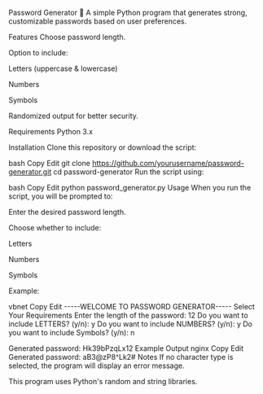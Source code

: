Password Generator 🔐
A simple Python program that generates strong, customizable passwords based on user preferences.

Features
Choose password length.

Option to include:

Letters (uppercase & lowercase)

Numbers

Symbols

Randomized output for better security.

Requirements
Python 3.x

Installation
Clone this repository or download the script:

bash
Copy
Edit
git clone https://github.com/yourusername/password-generator.git
cd password-generator
Run the script using:

bash
Copy
Edit
python password_generator.py
Usage
When you run the script, you will be prompted to:

Enter the desired password length.

Choose whether to include:

Letters

Numbers

Symbols

Example:

vbnet
Copy
Edit
-----WELCOME TO PASSWORD GENERATOR-----
Select Your Requirements
Enter the length of the password: 12
Do you want to include LETTERS? (y/n): y
Do you want to include NUMBERS? (y/n): y
Do you want to include Symbols? (y/n): n

Generated password:
Hk39bPzqLx12
Example Output
nginx
Copy
Edit
Generated password:
aB3@zP8^Lk2#
Notes
If no character type is selected, the program will display an error message.

This program uses Python's random and string libraries.
